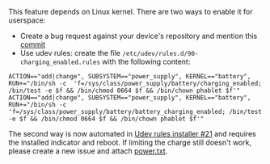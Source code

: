 This feature depends on Linux kernel. There are two ways to enable it for userspace:
- Create a bug request against your device's repository and mention this [commit](https://github.com/Halium/android_device_oneplus_oneplus3/pull/10/commits/f9154c467c0f6c6d9748f9d854dff01b44cce66f)
- Use udev rules: create the file `/etc/udev/rules.d/90-charging_enabled.rules` with the following content:

```
ACTION=="add|change", SUBSYSTEM=="power_supply", KERNEL=="battery", RUN+="/bin/sh -c  'f=/sys/class/power_supply/battery/charging_enabled; /bin/test -e $f && /bin/chmod 0664 $f && /bin/chown phablet $f'"
ACTION=="add|change", SUBSYSTEM=="power_supply", KERNEL=="battery", RUN+="/bin/sh -c  'f=/sys/class/power_supply/battery/battery_charging_enabled; /bin/test -e $f && /bin/chmod 0664 $f && /bin/chown phablet $f'"
```

The second way is now automated in [Udev rules installer #21](https://github.com/paulcarroty/indicator-upower/pull/21) and requires the installed indicator and reboot. If limiting the charge still doesn't work, please create a new issue and attach [power.txt](https://github.com/paulcarroty/indicator-upower/blob/master/docs/add_device.md). 
